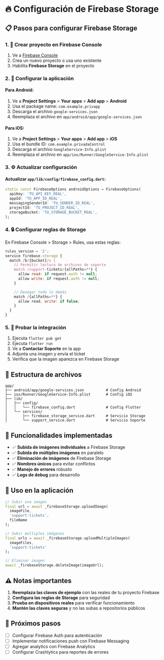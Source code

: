 # 🔥 Configuración de Firebase Storage

## 📋 Pasos para configurar Firebase Storage

### 1. 🚀 Crear proyecto en Firebase Console

1. Ve a [Firebase Console](https://console.firebase.google.com/)
2. Crea un nuevo proyecto o usa uno existente
3. Habilita **Firebase Storage** en el proyecto

### 2. 📱 Configurar la aplicación

#### Para Android:

1. Ve a **Project Settings** > **Your apps** > **Add app** > **Android**
2. Usa el package name: `com.example.privapp`
3. Descarga el archivo `google-services.json`
4. Reemplaza el archivo en `app/android/app/google-services.json`

#### Para iOS:

1. Ve a **Project Settings** > **Your apps** > **Add app** > **iOS**
2. Usa el bundle ID: `com.example.privadaControl`
3. Descarga el archivo `GoogleService-Info.plist`
4. Reemplaza el archivo en `app/ios/Runner/GoogleService-Info.plist`

### 3. ⚙️ Actualizar configuración

#### Actualizar `app/lib/config/firebase_config.dart`:

```dart
static const FirebaseOptions androidOptions = FirebaseOptions(
  apiKey: 'TU_API_KEY_REAL',
  appId: 'TU_APP_ID_REAL',
  messagingSenderId: 'TU_SENDER_ID_REAL',
  projectId: 'TU_PROJECT_ID_REAL',
  storageBucket: 'TU_STORAGE_BUCKET_REAL',
);
```

### 4. 🔒 Configurar reglas de Storage

En Firebase Console > Storage > Rules, usa estas reglas:

```javascript
rules_version = '2';
service firebase.storage {
  match /b/{bucket}/o {
    // Permitir lectura de archivos de soporte
    match /support-tickets/{allPaths=**} {
      allow read: if request.auth != null;
      allow write: if request.auth != null;
    }

    // Denegar todo lo demás
    match /{allPaths=**} {
      allow read, write: if false;
    }
  }
}
```

### 5. 🧪 Probar la integración

1. Ejecuta `flutter pub get`
2. Ejecuta `flutter run`
3. Ve a **Contactar Soporte** en la app
4. Adjunta una imagen y envía el ticket
5. Verifica que la imagen aparezca en Firebase Storage

## 📁 Estructura de archivos

```
app/
├── android/app/google-services.json          # Config Android
├── ios/Runner/GoogleService-Info.plist       # Config iOS
├── lib/
│   ├── config/
│   │   └── firebase_config.dart              # Config Flutter
│   └── services/
│       ├── firebase_storage_service.dart     # Servicio Storage
│       └── support_service.dart              # Servicio Soporte
```

## 🔧 Funcionalidades implementadas

- ✅ **Subida de imágenes individuales** a Firebase Storage
- ✅ **Subida de múltiples imágenes** en paralelo
- ✅ **Eliminación de imágenes** de Firebase Storage
- ✅ **Nombres únicos** para evitar conflictos
- ✅ **Manejo de errores** robusto
- ✅ **Logs de debug** para desarrollo

## 🎯 Uso en la aplicación

```dart
// Subir una imagen
final url = await _firebaseStorage.uploadImage(
  imageFile,
  'support-tickets',
  fileName
);

// Subir múltiples imágenes
final urls = await _firebaseStorage.uploadMultipleImages(
  imageFiles,
  'support-tickets'
);

// Eliminar imagen
await _firebaseStorage.deleteImage(imageUrl);
```

## ⚠️ Notas importantes

1. **Reemplaza las claves de ejemplo** con las reales de tu proyecto Firebase
2. **Configura las reglas de Storage** para seguridad
3. **Prueba en dispositivos reales** para verificar funcionamiento
4. **Mantén las claves seguras** y no las subas a repositorios públicos

## 🚀 Próximos pasos

- [ ] Configurar Firebase Auth para autenticación
- [ ] Implementar notificaciones push con Firebase Messaging
- [ ] Agregar analytics con Firebase Analytics
- [ ] Configurar Crashlytics para reportes de errores
